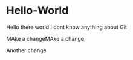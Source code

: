 # Hello-World
Hello there world
I dont know anything about Git

MAke a changeMAke a change

Another change